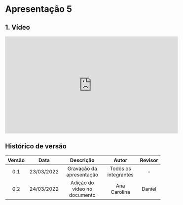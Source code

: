 # Apresentação 5

## 1. Vídeo 
<iframe width="560" height="315" src="https://www.youtube.com/embed/v4qmqtu5i_Q" title="YouTube video player" frameborder="0" allow="accelerometer; autoplay; clipboard-write; encrypted-media; gyroscope; picture-in-picture" allowfullscreen></iframe>


## Histórico de versão

| Versão | Data       | Descrição                       | Autor                | Revisor              |
| :------: | :----------: | :-------------------------------: | :--------------------: | :--------------------: |
| 0.1    | 23/03/2022 | Gravação da apresentação        | Todos os integrantes | -                    |
| 0.2    | 24/03/2022 | Adição do vídeo no documento    | Ana Carolina         | Daniel               |
